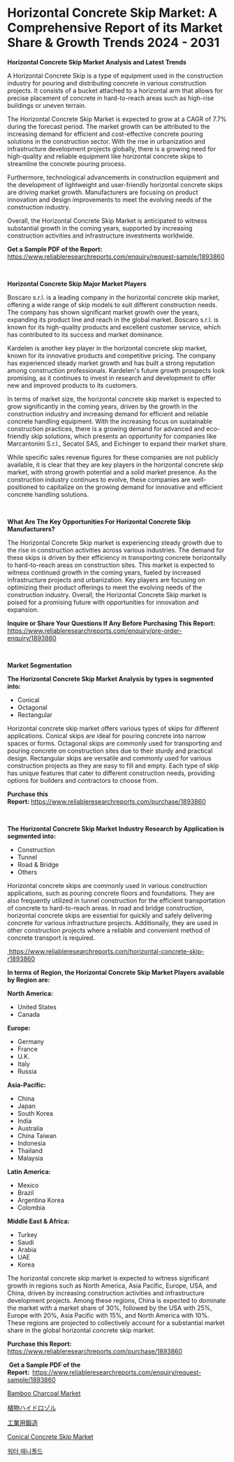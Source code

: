 <p><h1>Horizontal Concrete Skip Market: A Comprehensive Report of its Market Share & Growth Trends 2024 - 2031</h1></p><p><strong>Horizontal Concrete Skip Market Analysis and Latest Trends</strong></p>
<p><p>A Horizontal Concrete Skip is a type of equipment used in the construction industry for pouring and distributing concrete in various construction projects. It consists of a bucket attached to a horizontal arm that allows for precise placement of concrete in hard-to-reach areas such as high-rise buildings or uneven terrain.</p><p>The Horizontal Concrete Skip Market is expected to grow at a CAGR of 7.7% during the forecast period. The market growth can be attributed to the increasing demand for efficient and cost-effective concrete pouring solutions in the construction sector. With the rise in urbanization and infrastructure development projects globally, there is a growing need for high-quality and reliable equipment like horizontal concrete skips to streamline the concrete pouring process.</p><p>Furthermore, technological advancements in construction equipment and the development of lightweight and user-friendly horizontal concrete skips are driving market growth. Manufacturers are focusing on product innovation and design improvements to meet the evolving needs of the construction industry.</p><p>Overall, the Horizontal Concrete Skip Market is anticipated to witness substantial growth in the coming years, supported by increasing construction activities and infrastructure investments worldwide.</p></p>
<p><strong>Get a Sample PDF of the Report:&nbsp;</strong> <a href="https://www.reliableresearchreports.com/enquiry/request-sample/1893860">https://www.reliableresearchreports.com/enquiry/request-sample/1893860</a></p>
<p>&nbsp;</p>
<p><strong>Horizontal Concrete Skip Major Market Players</strong></p>
<p><p>Boscaro s.r.l. is a leading company in the horizontal concrete skip market, offering a wide range of skip models to suit different construction needs. The company has shown significant market growth over the years, expanding its product line and reach in the global market. Boscaro s.r.l. is known for its high-quality products and excellent customer service, which has contributed to its success and market dominance.</p><p>Kardelen is another key player in the horizontal concrete skip market, known for its innovative products and competitive pricing. The company has experienced steady market growth and has built a strong reputation among construction professionals. Kardelen's future growth prospects look promising, as it continues to invest in research and development to offer new and improved products to its customers.</p><p>In terms of market size, the horizontal concrete skip market is expected to grow significantly in the coming years, driven by the growth in the construction industry and increasing demand for efficient and reliable concrete handling equipment. With the increasing focus on sustainable construction practices, there is a growing demand for advanced and eco-friendly skip solutions, which presents an opportunity for companies like Marcantonini S.r.l., Secatol SAS, and Eichinger to expand their market share.</p><p>While specific sales revenue figures for these companies are not publicly available, it is clear that they are key players in the horizontal concrete skip market, with strong growth potential and a solid market presence. As the construction industry continues to evolve, these companies are well-positioned to capitalize on the growing demand for innovative and efficient concrete handling solutions.</p></p>
<p>&nbsp;</p>
<p><strong>What Are The Key Opportunities For Horizontal Concrete Skip Manufacturers?</strong></p>
<p><p>The Horizontal Concrete Skip market is experiencing steady growth due to the rise in construction activities across various industries. The demand for these skips is driven by their efficiency in transporting concrete horizontally to hard-to-reach areas on construction sites. This market is expected to witness continued growth in the coming years, fueled by increased infrastructure projects and urbanization. Key players are focusing on optimizing their product offerings to meet the evolving needs of the construction industry. Overall, the Horizontal Concrete Skip market is poised for a promising future with opportunities for innovation and expansion.</p></p>
<p><strong>Inquire or Share Your Questions If Any Before Purchasing This Report:</strong> <a href="https://www.reliableresearchreports.com/enquiry/pre-order-enquiry/1893860">https://www.reliableresearchreports.com/enquiry/pre-order-enquiry/1893860</a></p>
<p>&nbsp;</p>
<p><strong>Market Segmentation</strong></p>
<p><strong>The Horizontal Concrete Skip Market Analysis by types is segmented into:</strong></p>
<p><ul><li>Conical</li><li>Octagonal</li><li>Rectangular</li></ul></p>
<p><p>Horizontal concrete skip market offers various types of skips for different applications. Conical skips are ideal for pouring concrete into narrow spaces or forms. Octagonal skips are commonly used for transporting and pouring concrete on construction sites due to their sturdy and practical design. Rectangular skips are versatile and commonly used for various construction projects as they are easy to fill and empty. Each type of skip has unique features that cater to different construction needs, providing options for builders and contractors to choose from.</p></p>
<p><strong>Purchase this Report:&nbsp;</strong><a href="https://www.reliableresearchreports.com/purchase/1893860">https://www.reliableresearchreports.com/purchase/1893860</a></p>
<p>&nbsp;</p>
<p><strong>The Horizontal Concrete Skip Market Industry Research by Application is segmented into:</strong></p>
<p><ul><li>Construction</li><li>Tunnel</li><li>Road & Bridge</li><li>Others</li></ul></p>
<p><p>Horizontal concrete skips are commonly used in various construction applications, such as pouring concrete floors and foundations. They are also frequently utilized in tunnel construction for the efficient transportation of concrete to hard-to-reach areas. In road and bridge construction, horizontal concrete skips are essential for quickly and safely delivering concrete for various infrastructure projects. Additionally, they are used in other construction projects where a reliable and convenient method of concrete transport is required.</p></p>
<p><a href="https://www.reliableresearchreports.com/horizontal-concrete-skip-r1893860">&nbsp;https://www.reliableresearchreports.com/horizontal-concrete-skip-r1893860</a></p>
<p><strong>In terms of Region, the Horizontal Concrete Skip Market Players available by Region are:</strong></p>
<p>
    <p> <strong> North America: </strong>
        <ul>
            <li>United States</li>
            <li>Canada</li>
        </ul>
        </p> 
    <p> <strong> Europe: </strong>
        <ul>
            <li>Germany</li>
            <li>France</li>
            <li>U.K.</li>
            <li>Italy</li>
            <li>Russia</li>
        </ul>
        </p> 
    <p> <strong> Asia-Pacific: </strong>
        <ul>
            <li>China</li>
            <li>Japan</li>
            <li>South Korea</li>
            <li>India</li>
            <li>Australia</li>
            <li>China Taiwan</li>
            <li>Indonesia</li>
            <li>Thailand</li>
            <li>Malaysia</li>
        </ul>
        </p> 
    <p> <strong> Latin America: </strong>
        <ul>
            <li>Mexico</li>
            <li>Brazil</li>
            <li>Argentina Korea</li>
            <li>Colombia</li>
        </ul>
        </p> 
    <p> <strong> Middle East & Africa: </strong>
        <ul>
            <li>Turkey</li>
            <li>Saudi</li>
            <li>Arabia</li>
            <li>UAE</li>
            <li>Korea</li>
        </ul>
    </p>
    </p>
<p><p>The horizontal concrete skip market is expected to witness significant growth in regions such as North America, Asia Pacific, Europe, USA, and China, driven by increasing construction activities and infrastructure development projects. Among these regions, China is expected to dominate the market with a market share of 30%, followed by the USA with 25%, Europe with 20%, Asia Pacific with 15%, and North America with 10%. These regions are projected to collectively account for a substantial market share in the global horizontal concrete skip market.</p></p>
<p><strong>Purchase this Report: </strong><a href="https://www.reliableresearchreports.com/purchase/1893860">https://www.reliableresearchreports.com/purchase/1893860</a></p>
<p>&nbsp;<strong>Get a Sample PDF of the Report:&nbsp;&nbsp;</strong><a href="https://www.reliableresearchreports.com/enquiry/request-sample/1893860">https://www.reliableresearchreports.com/enquiry/request-sample/1893860</a></p>
<p><strong></strong></p>
<p><p><a href="https://issuu.com/reportprime-2/docs/bamboo-charcoal-market-size-2030.pptx">Bamboo Charcoal Market</a></p><p><a href="https://medium.com/@chloekessler01/%E6%A4%8D%E7%89%A9%E3%83%8F%E3%82%A4%E3%83%89%E3%83%AD%E3%82%BD%E3%83%AB%E5%B8%82%E5%A0%B4-2031%E5%B9%B4%E3%81%BE%E3%81%A7%E3%81%AE%E3%83%88%E3%83%AC%E3%83%B3%E3%83%89-%E4%BA%88%E6%B8%AC-%E7%AB%B6%E4%BA%89%E5%88%86%E6%9E%90-fb77bfaf0e2d">植物ハイドロゾル</a></p><p><a href="https://medium.com/@munroco657/%E5%B7%A5%E6%A5%AD%E3%83%80%E3%82%A4%E3%82%B9%E8%A3%BD%E5%93%81%E5%B8%82%E5%A0%B4%E3%81%AF-2031%E5%B9%B4%E3%81%BE%E3%81%A7%E3%81%AE%E5%B8%82%E5%A0%B4%E3%82%B7%E3%82%A7%E3%82%A2-%E3%82%B5%E3%82%A4%E3%82%BA-%E4%BA%88%E6%B8%AC%E3%81%AB%E7%84%A6%E7%82%B9%E3%82%92%E5%BD%93%E3%81%A6%E3%81%A6%E3%81%84%E3%81%BE%E3%81%99-045173c8903f">工業用鍛造</a></p><p><a href="https://github.com/ruddyyedelwadw/Market-Research-Report-List-2/blob/main/conical-concrete-skip-market.md">Conical Concrete Skip Market</a></p><p><a href="https://medium.com/@achimcoteanu1/%EB%AC%BC-%EB%A7%A4%EB%8B%88%ED%8F%B4%EB%93%9C-%EC%8B%9C%EC%9E%A5%EC%9D%80-%EC%8B%9C%EC%9E%A5-%EC%A0%90%EC%9C%A0%EC%9C%A8-%ED%81%AC%EA%B8%B0-%EB%B0%8F-2031%EB%85%84%EA%B9%8C%EC%A7%80%EC%9D%98-%EC%98%88%EC%83%81-%EC%98%88%EC%B8%A1%EC%97%90-%EC%B4%88%EC%A0%90%EC%9D%84-%EB%A7%9E%EC%B6%94%EA%B3%A0-%EC%9E%88%EC%8A%B5%EB%8B%88%EB%8B%A4-909fe1724831">워터 매니폴드</a></p></p>